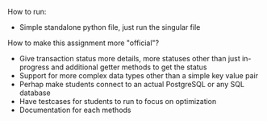 How to run: 
- Simple standalone python file, just run the singular file

How to make this assignment more "official"?
- Give transaction status more details, more statuses other than just in-progress and additional getter methods to get the status
- Support for more complex data types other than a simple key value pair
- Perhap make students connect to an actual PostgreSQL or any SQL database 
- Have testcases for students to run to focus on optimization
- Documentation for each methods